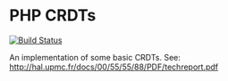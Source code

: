 PHP CRDTs
=========
[![Build Status](https://travis-ci.org/JonathanO/php-crdt.png)](https://travis-ci.org/JonathanO/php-crdt)

An implementation of some basic CRDTs. See: http://hal.upmc.fr/docs/00/55/55/88/PDF/techreport.pdf
